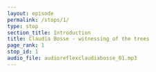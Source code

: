 ```yaml
---
layout: episode
permalink: /stops/1/
type: stop
section_title: Introduction
title: Claudia Bosse - witnessing of the trees
page_rank: 1
stop_id: 1
audio_file: audioreflexclaudiabosse_01.mp3
---
```

